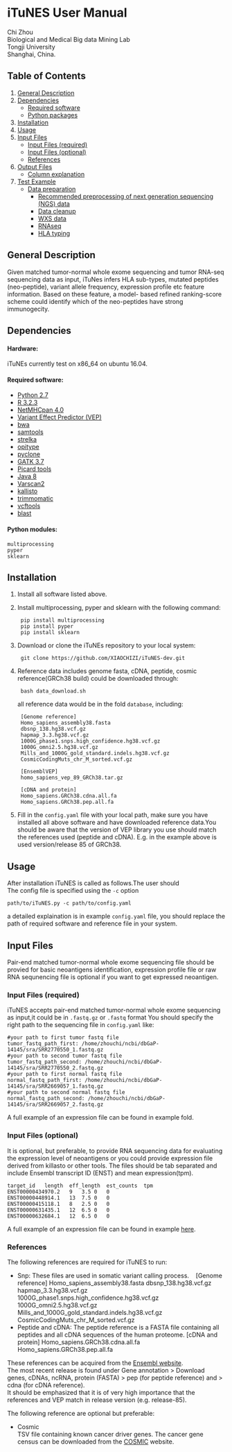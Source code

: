 # iTuNES User Manual

Chi Zhou  
Biological and Medical Big data Mining Lab  
Tongji University  
Shanghai, China. 

## Table of Contents
1. [General Description](#general-description)  
2. [Dependencies](#dependencies)  
    - [Required software](#required-software)  
    - [Python packages](#python-packages)  
3. [Installation](#installation)  
4. [Usage](#usage)  
5. [Input Files](#input-files)  
    - [Input Files (required)](#input-files (required))  
    - [Input Files (optional)](#input-files (optional))  
    - [References](#references)  
6. [Output Files](#output-files)  
    - [Column explanation](#column-explanation)  
7. [Test Example](#test-example)  
    - [Data preparation](#data-preparation)  
        * [Recommended preprocessing of next generation sequencing (NGS)
data](#recommended-preprocessing-of-next-generation-sequencing-(ngs)-data)  
        * [Data cleanup](#data-cleanup)
        * [WXS data](#wxs-data)
        * [RNAseq](#rnaseq)
        * [HLA typing](#hla-typing)  

## General Description

Given matched tumor-normal whole exome sequencing and tumor RNA-seq sequencing data as input, iTuNes infers HLA sub-types, mutated peptides (neo-peptide), variant allele frequency, expression profile etc feature information. Based on these feature, a model- based refined ranking-score scheme could identify which of the neo-peptides have strong immunogecity.

## Dependencies  


#### Hardware:
iTuNEs currently test on x86_64 on ubuntu 16.04.

#### Required software:
* [Python 2.7](https://www.python.org/downloads/release/python-2712/)
* [R 3.2.3](https://cran.r-project.org/src/base/R-3/R-3.2.3.tar.gz)
* [NetMHCpan 4.0](http://www.cbs.dtu.dk/cgi-bin/nph-sw_request?netMHCpan)
* [Variant Effect Predictor (VEP)](https://github.com/Ensembl/ensembl-vep)
* [bwa](https://github.com/lh3/bwa)
* [samtools](https://github.com/samtools)
* [strelka](https://github.com/Illumina/strelka)
* [opitype](https://github.com/FRED-2/OptiType)
* [pyclone](https://bitbucket.org/aroth85/pyclone/wiki/Tutorial)
* [GATK 3.7](https://software.broadinstitute.org/gatk/best-practices/)
* [Picard tools](https://broadinstitute.github.io/picard/)
* [Java 8](https://java.com/en/download/help/linux_x64rpm_install.xml)
* [Varscan2](http://varscan.sourceforge.net/)
* [kallisto](http://pachterlab.github.io/kallisto/)
* [trimmomatic](http://www.usadellab.org/cms/?page=trimmomatic)
* [vcftools](http://vcftools.sourceforge.net/)
* [blast](http://ftp.ncbi.nlm.nih.gov/blast/executables/blast+/LATEST/)


#### Python modules:
    multiprocessing
    pyper
    sklearn

## Installation 

1. Install all software listed above. 
2. Install multiprocessing, pyper and sklearn with the following command:

        pip install multiprocessing
        pip install pyper
        pip install sklearn


3. Download or clone the iTuNEs repository to your local system:

        git clone https://github.com/XIAOCHIZI/iTuNES-dev.git

4. Reference data includes genome fasta, cDNA, peptide, cosmic reference(GRCh38 build) could be downloaded through:

        bash data_download.sh
        
    all reference data would be in the fold `database`, including:

        [Genome reference]
        Homo_sapiens_assembly38.fasta
        dbsnp_138.hg38.vcf.gz
        hapmap_3.3.hg38.vcf.gz
        1000G_phase1.snps.high_confidence.hg38.vcf.gz
        1000G_omni2.5.hg38.vcf.gz
        Mills_and_1000G_gold_standard.indels.hg38.vcf.gz
        CosmicCodingMuts_chr_M_sorted.vcf.gz
        
        [EnsemblVEP]
        homo_sapiens_vep_89_GRCh38.tar.gz
        
        [cDNA and protein]
        Homo_sapiens.GRCh38.cdna.all.fa
        Homo_sapiens.GRCh38.pep.all.fa

5. Fill in the `config.yaml` file with your local path, make sure you have installed all above software and have downloaded
reference data.You should be aware that the version of VEP library you use should match the references used (peptide and cDNA). E.g. in the example above is used version/release 85 of GRCh38.


## Usage

After installation iTuNES is called as follows.The user should  
The config file is specified using the `-c` option

    path/to/iTuNES.py -c path/to/config.yaml

a detailed explaination is in example `config.yaml` file, you should replace the path of required software and reference file in your system.

## Input Files
Pair-end matched tumor-normal whole exome sequencing file should be provied for basic neoantigens identification, expression
profile file or raw RNA sequnencing file is optional if you want to get expressed neoantigen.

### Input Files (required) 

iTuNES accepts pair-end matched tumor-normal whole exome sequencing as input,it could be in `.fastq.gz` or `.fastq` format 
You should specify the right path to the sequencing file in `config.yaml` like:

    #your path to first tumor fastq file
    tumor_fastq_path_first: /home/zhouchi/ncbi/dbGaP-14145/sra/SRR2770550_1.fastq.gz
    #your path to second tumor fastq file
    tumor_fastq_path_second: /home/zhouchi/ncbi/dbGaP-14145/sra/SRR2770550_2.fastq.gz
    #your path to first normal fastq file
    normal_fastq_path_first: /home/zhouchi/ncbi/dbGaP-14145/sra/SRR2669057_1.fastq.gz
    #your path to second normal fastq file
    normal_fastq_path_second: /home/zhouchi/ncbi/dbGaP-14145/sra/SRR2669057_2.fastq.gz

A full example of an expression file can be found in example fold.
### Input Files (optional) 

It is optional, but preferable, to provide RNA sequencing data for evaluating the expression level of neoantigens or you 
could provide expression file derived from killasto or other tools. The files should be tab separated and include Ensembl transcript ID (ENST) and mean expression(tpm).

    target_id	length	eff_length	est_counts	tpm
    ENST00000434970.2	9	3.5	0	0
    ENST00000448914.1	13	7.5	0	0
    ENST00000415118.1	8	2.5	0	0
    ENST00000631435.1	12	6.5	0	0
    ENST00000632684.1	12	6.5	0	0

A full example of an expression file can be found in example
[here](exmple/abundance.tsv).

### References 
The following references are required for iTuNES to run:
* Snp: These files are used in somatic variant calling process.
    [Genome reference]
    Homo_sapiens_assembly38.fasta
    dbsnp_138.hg38.vcf.gz
    hapmap_3.3.hg38.vcf.gz
    1000G_phase1.snps.high_confidence.hg38.vcf.gz
    1000G_omni2.5.hg38.vcf.gz
    Mills_and_1000G_gold_standard.indels.hg38.vcf.gz
    CosmicCodingMuts_chr_M_sorted.vcf.gz     
* Peptide and cDNA: The peptide reference is a FASTA file containing all peptides and all cDNA sequences of the human proteome.
    [cDNA and protein]
    Homo_sapiens.GRCh38.cdna.all.fa
    Homo_sapiens.GRCh38.pep.all.fa

These references can be acquired from the
[Ensembl website](http://www.ensembl.org/Homo_sapiens/Info/Index).  
The most recent release is found under Gene annotation > Download genes, cDNAs, ncRNA,
protein (FASTA) > pep (for peptide reference) and > cdna (for cDNA reference).  
It should be emphasized that it is of very high importance that the references and VEP
match in release version (e.g. release-85).


The following reference are optional but preferable:
* Cosmic  
        TSV file containing known cancer driver genes. The cancer gene census can be
        downloaded from the [COSMIC](http://cancer.sanger.ac.uk/census) website.  

